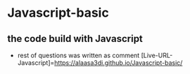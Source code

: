 # Javascript-basic

## the code build with Javascript 
* rest of questions was written as comment 
[Live-URL-Javascript]=https://alaasa3di.github.io/Javascript-basic/